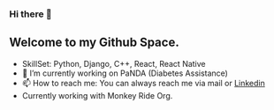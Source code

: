 ### Hi there 👋
## Welcome to my Github Space.

<!--
**priyanshu-panwar/priyanshu-panwar** is a ✨ _special_ ✨ repository because its `README.md` (this file) appears on your GitHub profile.

Here are some ideas to get you started:

- 🔭 I’m currently working on ...
- 🌱 I’m currently learning ...
- 👯 I’m looking to collaborate on ...
- 🤔 I’m looking for help with ...
- 💬 Ask me about ...
- 📫 How to reach me: ...
- 😄 Pronouns: ...
- ⚡ Fun fact: ...
-->

- SkillSet: Python, Django, C++, React, React Native
- 🔭 I’m currently working on PaNDA (Diabetes Assistance)
- 📫 How to reach me: You can always reach me via mail or [Linkedin](https://www.linkedin.com/in/priyanshu-panwar/)
- Currently working with Monkey Ride Org.
